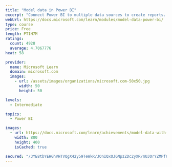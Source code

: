 ```yaml
---
title: "Model data in Power BI"
excerpt: "Connect Power BI to multiple data sources to create reports. Define the relationship between your data sources."
webUrl: https://docs.microsoft.com/learn/modules/model-data-power-bi/
type: course
price: Free
length: PT1H7M
ratings:
  count: 4928
  average: 4.7067776
heat: 58

provider:
  name: Microsoft Learn
  domain: microsoft.com
  images:
    - url: /assets/images/organizations/microsoft.com-50x50.jpg
      width: 50
      height: 50

levels:
  - Intermediate

topics:
  - Power BI

images:
  - url: https://docs.microsoft.com/learn/achievements/model-data-with-power-bi-desktop-social.png
    width: 800
    height: 400
    isCached: true

secured: "/3YE8tbYEHGhVHTVQgX42y59TeWkR/JOnIQxOJGNpzZDc2yXR/mUJOrYZMPf6iYjunNjcGKMtqc3cHt/KErZ+Z4veo7C9tyNvPonTEwZbD0MTX25nJcoqqah9g2pPfwMrDqQXEE6/TLvxDDegoW68sp7UwkSATkSKIx1DLbvZgM4MsiqaWWCwPsdmZ/j3iNwTjwO9x0NvYYreVL7wig0v4UkiEvfkqHZrGw1VOW9uhHMIGfWnf5LuMNCcD90JLdRiCQJW8uwI38g9cB5x/kMQuQ6akdubz1cMKFEiE+XioYofdw2EifCY/MML0AykzT6cfMCTloMueFI0STT3AjeImmlTZ4jA0LWJWLCw0dXUEo6PZZa8rv1SVdmj8RMtTYYDqTy67SsY2iRHfRr5KwjbS42V0W8UzQabLv6OXy1tmk=;Xb+gn0YTV5RjXORffBOWzg=="
---
```



